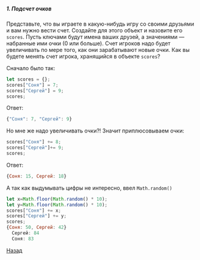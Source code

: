 ##### 1. Подсчет очков
Представьте, что вы играете в какую-нибудь игру со своими друзьями и вам нужно вести счет. Создайте для этого объект и назовите
его ````scores````. Пусть ключами будут имена ваших друзей, а значениями — набранные ими очки (0 или больше). Счет игроков надо
будет увеличивать по мере того, как они зарабатывают новые
очки. Как вы будете менять счет игрока, хранящийся в объекте
````scores````?

Сначало было так:

````javascript
let scores = {};
scores["Соня"] = 7;
scores["Сергей"] = 9;
scores;
````
Ответ:
````javascript
{"Соня": 7, "Сергей": 9}
````
Но мне же надо увеличивать очки?! Значит приплюсовываем очки:
````javascript
scores["Соня"] += 8;
scores["Сергей"]+= 9;
scores;
````
Ответ:
````javascript
{Соня: 15, Сергей: 18}
````
А так как выдумывать цифры не интересно, ввел ````Math.random()````

````javascript
let x=Math.floor(Math.random() * 10);
let y=Math.floor(Math.random() * 10);
scores["Соня"] += x;
scores["Сергей"] += y;
scores;
{Соня: 50, Сергей: 42}
  Сергей: 84
  Соня: 83

````

[Назад](README.md)
